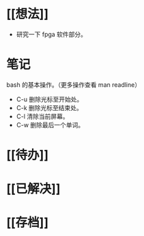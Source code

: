# [[想法]]
- 研究一下 fpga 软件部分。


# 笔记
bash 的基本操作。（更多操作查看 man readline）
- C-u 删除光标至开始处。
- C-k 删除光标至结束处。
- C-l 清除当前屏幕。
- C-w 删除最后一个单词。
# [[待办]]

# [[已解决]]

# [[存档]]